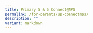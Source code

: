 ```yaml
---
title: Primary 5 & 6 Connect@MPS
permalink: /for-parents/up-connectmps/
description: ""
variant: markdown
---
```

